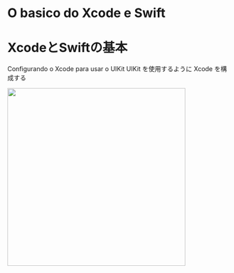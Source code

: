 # O basico do Xcode e Swift

# XcodeとSwiftの基本

Configurando o Xcode para usar o UIKit
UIKit を使用するように Xcode を構成する

<img align="center" src="Swift-Basico/blob/main/Imagens/Img01.png" width="400">


